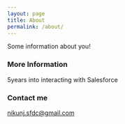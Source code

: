 ```yaml
---
layout: page
title: About
permalink: /about/
---
```


Some information about you!

### More Information

5years into interacting with Salesforce

### Contact me

[nikunj.sfdc@gmail.com](mailto:nikunj.sfdc@gmail.com)